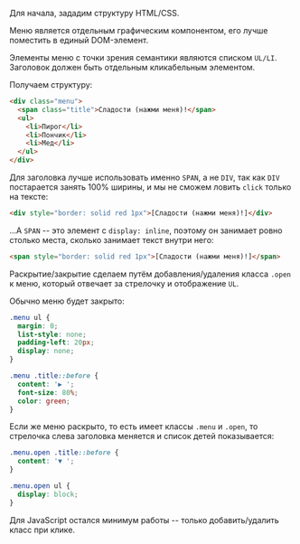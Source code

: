 
Для начала, зададим структуру HTML/CSS.

Меню является отдельным графическим компонентом, его лучше поместить в единый DOM-элемент.

Элементы меню с точки зрения семантики являются списком `UL/LI`. Заголовок должен быть отдельным кликабельным элементом.

Получаем структуру:

```html
<div class="menu">
  <span class="title">Сладости (нажми меня)!</span>
  <ul>
    <li>Пирог</li>
    <li>Пончик</li>
    <li>Мед</li>
  </ul>
</div>
```

Для заголовка лучше использовать именно `SPAN`, а не `DIV`, так как `DIV` постарается занять 100% ширины, и мы не сможем ловить `click` только на тексте:

```html autorun height=50
<div style="border: solid red 1px">[Сладости (нажми меня)!]</div>
```

...А `SPAN` -- это элемент с `display: inline`, поэтому он занимает ровно столько места, сколько занимает текст внутри него:

```html autorun height=50
<span style="border: solid red 1px">[Сладости (нажми меня)!]</span>
```

Раскрытие/закрытие сделаем путём добавления/удаления класса `.open` к меню, который отвечает за стрелочку и отображение `UL`.

Обычно меню будет закрыто:

```css
.menu ul {
  margin: 0;
  list-style: none;
  padding-left: 20px;
  display: none;
}

.menu .title::before {
  content: '▶ ';
  font-size: 80%;
  color: green;
}
```

Если же меню раскрыто, то есть имеет классы `.menu` и `.open`, то стрелочка слева заголовка меняется и список детей показывается:

```css
.menu.open .title::before {
  content: '▼ ';
}

.menu.open ul {
  display: block;
}
```

Для JavaScript остался минимум работы -- только добавить/удалить класс при клике.


